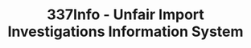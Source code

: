 ---
bigquery: https://console.cloud.google.com/bigquery?p=patents-public-data&d=usitc_investigations&page=dataset&project=sheets-management-319211
citation: US International Trade Commission 337Info Unfair Import Investigations Information
  System
contributors: US International Trade Comission
cost: None
description: US International Trade Commission 337Info Unfair Import Investigations
  Information System contains data on investigations done under Section 337. Section
  337 declares the infringement of certain statutory intellectual property rights
  and other forms of unfair competition in import trade to be unlawful practices.
  Most Section 337 investigations involve allegations of patent or registered trademark
  infringement.
documentation: FAQ and tutorial available on the site
last_edit: Mon, 04 Apr 2022 19:10:40 GMT
location: https://pubapps2.usitc.gov/337external/
maintained_by: US International Trade Comission
schema_fields: '[''actualEndDateEvidHear'', ''investigationNo'', ''trademarkNumbers'',
  ''cafcAppeals'', ''complainant'', ''endDateMarkmanHearing'', ''teoReliefGranted'',
  ''issueDateOtherNonFinal'', ''ouiiAttorney'', ''markmanHearing'', ''dateOfPublicationFrNotice'',
  ''reportingRequirements'', ''invUnfairAct'', ''internalRemand'', ''aljAssigned'',
  ''actualStartDateEvidHear'', ''startDateMarkmanHearing'', ''htsNumbers'', ''currentStatus'',
  ''teoIdIssueDate'', ''scheduledEndDateEvidHear'', ''teoProceedingInvolved'', ''docketNo'',
  ''investigationTermDate'', ''targetDate'', ''scheduledStartDateEvidHear'', ''finalDetViolation'',
  ''gcAttorney'', ''lastUpdated'', ''copyrightNumbers'', ''finalIdOnViolationIssue'',
  ''teoIdDueDate'', ''dateComplaintFiled'', ''ouiiParticipation'', ''currentActiveALJ'',
  ''title'', ''finalDetNoViolation'', ''patentNumbers'', ''publication_number'', ''investigationType'',
  ''finalIdOnViolationDue'', ''id'', ''respondent'', ''dateCreated'', ''patentNumber'']'
shortname: unfair_import_investigations
tags:
- import
- legal
- trade
timeframe: 2008-2021 (prior to 2008 downloadable as a JSON file)
title: 337Info - Unfair Import Investigations Information System
uuid: 2721f5ec-e599-4890-9265-9706719fc71e
---
